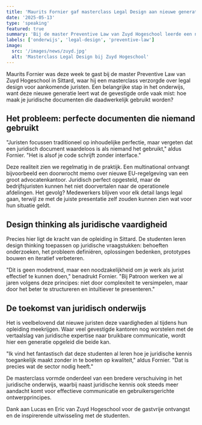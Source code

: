 ```yaml
---
title: 'Maurits Fornier gaf masterclass Legal Design aan nieuwe generatie juristen'
date: '2025-05-13'
type: 'speaking'
featured: true
summary: 'Bij de master Preventive Law van Zuyd Hogeschool leerde een nieuwe generatie studenten wat de gevestigde orde vaak mist: hoe je juridische documenten ontwerpt die daadwerkelijk gebruikt worden. Een praktijkgerichte blik op de toekomst van juridische communicatie.'
labels: ['onderwijs', 'legal-design', 'preventive-law']
image:
  src: '/images/news/zuyd.jpg'
  alt: 'Masterclass Legal Design bij Zuyd Hogeschool'
---
```


Maurits Fornier was deze week te gast bij de master Preventive Law van Zuyd Hogeschool in Sittard, waar hij een masterclass verzorgde over legal design voor aankomende juristen. Een belangrijke stap in het onderwijs, want deze nieuwe generatie leert wat de gevestigde orde vaak mist: hoe maak je juridische documenten die daadwerkelijk gebruikt worden?

## Het probleem: perfecte documenten die niemand gebruikt

"Juristen focussen traditioneel op inhoudelijke perfectie, maar vergeten dat een juridisch document waardeloos is als niemand het gebruikt," aldus Fornier. "Het is alsof je code schrijft zonder interface."

Deze realiteit zien we regelmatig in de praktijk. Een multinational ontvangt bijvoorbeeld een doorwrocht memo over nieuwe EU-regelgeving van een groot advocatenkantoor. Juridisch perfect opgesteld, maar de bedrijfsjuristen kunnen het niet doorvertalen naar de operationele afdelingen. Het gevolg? Medewerkers blijven voor elk detail langs legal gaan, terwijl ze met de juiste presentatie zelf zouden kunnen zien wat voor hun situatie geldt.

## Design thinking als juridische vaardigheid

Precies hier ligt de kracht van de opleiding in Sittard. De studenten leren design thinking toepassen op juridische vraagstukken: behoeften onderzoeken, het probleem definiëren, oplossingen bedenken, prototypes bouwen en iteratief verbeteren.

"Dit is geen modetrend, maar een noodzakelijkheid om je werk als jurist effectief te kunnen doen," benadrukt Fornier. "Bij Patroon werken we al jaren volgens deze principes: niet door complexiteit te versimpelen, maar door het beter te structureren en intuïtiever te presenteren."

## De toekomst van juridisch onderwijs

Het is veelbelovend dat nieuwe juristen deze vaardigheden al tijdens hun opleiding meekrijgen. Waar veel gevestigde kantoren nog worstelen met de vertaalslag van juridische expertise naar bruikbare communicatie, wordt hier een generatie opgeleid die beide kan.

"Ik vind het fantastisch dat deze studenten al leren hoe je juridische kennis toegankelijk maakt zonder in te boeten op kwaliteit," aldus Fornier. "Dat is precies wat de sector nodig heeft."

De masterclass vormde onderdeel van een bredere verschuiving in het juridische onderwijs, waarbij naast juridische kennis ook steeds meer aandacht komt voor effectieve communicatie en gebruikersgerichte ontwerpprincipes.

Dank aan Lucas en Eric van Zuyd Hogeschool voor de gastvrije ontvangst en de inspirerende uitwisseling met de studenten.
